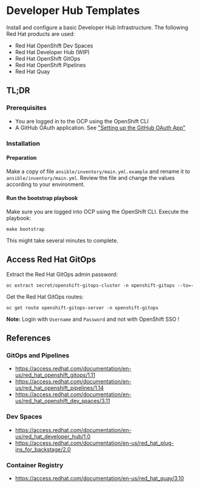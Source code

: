 # Developer Hub Templates

Install and configure a basic Developer Hub Infrastructure. The following Red Hat products are used:

* Red Hat OpenShift Dev Spaces
* Red Hat Developer Hub (WIP)
* Red Hat OpenShift GitOps
* Red Hat OpenShift Pipelines
* Red Hat Quay

## TL;DR

### Prerequisites

* You are logged in to the OCP using the OpenShift CLI
* A GitHub OAuth application. See ["Setting up the GitHub OAuth App"](https://access.redhat.com/documentation/en-us/red_hat_openshift_dev_spaces/3.11/html/administration_guide/configuring-devspaces#configuring-oauth-2-for-github-setting-up-the-github-oauth-app)

### Installation

#### Preparation

Make a copy of file `ansible/inventory/main.yml.example` and rename it to `ansible/inventory/main.yml`. Review the file and change the values according to your environment.

#### Run the bootstrap playbook

Make sure you are logged into OCP using the OpenShift CLI. Execute the playbook:

```shell
make bootstrap
```

This might take several minutes to complete.

## Access Red Hat GitOps

Extract the Red Hat GitOps admin password:

```shell
oc extract secret/openshift-gitops-cluster -n openshift-gitops --to=-
```

Get the Red Hat GitOps routes:

```shell
oc get route openshift-gitops-server -n openshift-gitops
```

**Note:** Login with `Username` and `Password` and not with OpenShift SSO ! 


## References

### GitOps and Pipelines
* https://access.redhat.com/documentation/en-us/red_hat_openshift_gitops/1.11
* https://access.redhat.com/documentation/en-us/red_hat_openshift_pipelines/1.14
* https://access.redhat.com/documentation/en-us/red_hat_openshift_dev_spaces/3.11

### Dev Spaces
* https://access.redhat.com/documentation/en-us/red_hat_developer_hub/1.0
* https://access.redhat.com/documentation/en-us/red_hat_plug-ins_for_backstage/2.0

### Container Registry
* https://access.redhat.com/documentation/en-us/red_hat_quay/3.10
